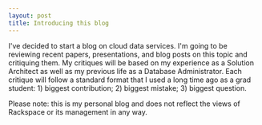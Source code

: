 ```yaml
---
layout: post
title: Introducing this blog
---
```


I've decided to start a blog on cloud data services. I'm going to be reviewing recent papers, presentations, and blog posts on this topic and critiquing them. My critiques will be based on my experience as a Solution Architect as well as my previous life as a Database Administrator. Each critique will follow a standard format that I used a long time ago as a grad student: 1) biggest contribution; 2) biggest mistake; 3) biggest question. 

Please note: this is my personal blog and does not reflect the views of Rackspace or its management in any way.